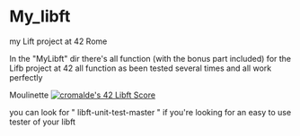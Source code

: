 # My_libft
my Lift project at 42 Rome

In the "MyLibft" dir there's all function (with the bonus part included) for the Lifb project at 42
all function as been tested several times and all work perfectly

Moulinette [![cromalde's 42 Libft Score](https://badge42.vercel.app/api/v2/cl1z1axw3001109mox1m22pjp/project/2066338)](https://github.com/JaeSeoKim/badge42)

you can look for " libft-unit-test-master " if you're looking for an easy to use tester of your libft
